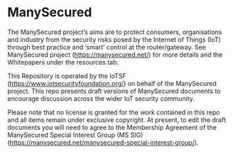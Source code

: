 # ManySecured
The ManySecured project’s aims are to protect consumers, organisations and industry from the security risks posed by the Internet of Things (IoT) through best practice and ‘smart’ control at the router/gateway. See ManySecured project (https://manysecured.net/) for more details and the Whitepapers under the resources tab.

This Repository is operated by the IoTSF (https://www.iotsecurityfoundation.org/) on behalf of the ManySecured project. This repo presents draft versions of ManySecured documents to encourage discussion across the wider IoT security community.

Please note that no license is granted for the work contained in this repo and all items remain under exclusive copyright. At present, to edit the draft documents you will need to agree to the Membership Agreement of the ManySecured Special Interest Group (MS SIG) (https://manysecured.net/manysecured-special-interest-group/).
